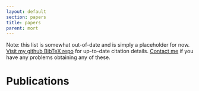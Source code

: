```yaml
---
layout: default
section: papers
title: papers
parent: mort
---
```


Note: this list is somewhat out-of-date and is simply a placeholder
for now.  [Visit my github BibTeX repo][r] for up-to-date citation
details.  [Contact me][e] if you have any problems obtaining any of
these.

[r]: http://github.com/mor1/rmm-bibs
[e]: mailto:richard.mortier@nottingham.ac.uk


Publications
============

<!--

**Sharing airtime with Shair avoids wasting time and money**<br>
 _Pan Hui, Richard Mortier, Kuang Xu, Jon Crowcroft, Victor O.K. Li_<br>
 To appear HotMobile 2009, Santa Cruz, USA, February 2009. 

**Address and traffic dynamics in a large enterprise network**<br>
 _Thomas Karagiannis, Richard Mortier_<br>
 Proceedings of 16th IEEE Workshop on Local and Metropolitan Area
 Networks (LANMAN) 2008, pp.102--107, September 2008.

**Weighted spectral distribution**<br>
 _Damien Fay, Hamed Haddadi, Steve Uhlig, Andrew W. Moore, Richard Mortier, Almerima Jamakovic _<br>
 Technical Report UCAM-CL-TR-729, University of Cambridge, Computer Laboratory, September 2008.

**Network Exception Handlers: Host-Network Control in Enterprise Networks**<br>
 _Thomas Karagiannis, Richard Mortier, Antony Rowstron _<br>
 ACM SIGCOMM, August 2008.

**Beyond Node Degree: Evaluating AS Topology Models**<br>
 _Hamed Haddadi, Damien Fay, Almerima Jamakovic, Olaf Maennel, Andrew W. Moore, Richard Mortier, Miguel Rio, Steve Uhlig_<br>
 Technical Report UCAM-CL-TR-725, University of Cambridge, Computer Laboratory, July 2008.

**Address and traffic dynamics in a large enterprise network**<br>
 _Richard Mortier, Thomas Karagiannis, Peter Key_<br>
 Microsoft Research Technical Report, MSR-TR-2008-98, July 2008.

**CT-NOR: Representing and reasoning about events in continuous time**<br>
 _Aleksander Simma, Moises Goldszmidt, John MacCormick, Paul Barham, Richard Black, Rebecca Isaacs, Richard Mortier _<br>
 International Conference on Uncertainty in Artificial Intelligence (UAI), Helsinki, Finland, July 2008.

**Tuning Topology Generators Using Spectral Distributions**<br>
 _Hamed Haddadi, Damien Fay, Steve Uhlig, Andrew Moore, Richard Mortier, Almerima Jamakovic, Miguel Rio _<br>
 SPEC International Performance Evaluation Workshop, June 2008. Darmstadt, Germany.  Springer Lecture Notes in Computer Science, volume 5119.

**Network Topologies: Inference, Modelling, Generation**<br>
 _Hamed Haddadi, Gianluca Iannaccone, Andrew Moore, Richard Mortier, Miguel Rio _<br>
 IEEE Communications Surveys and Tutorials, 10(2) Q2 2008.

**Constellation: automated discovery of service and host dependencies in networked systems**<br>
 _Paul Barham, Richard Black, Moises Goldszmidt, Rebecca Isaacs, John MacCormick, Richard Mortier, Aleksandr Simma _<br>
 Microsoft Research Technical Report, MSR-TR-2008-67, April 2008.

**<a href="http://www.sigcomm.org/ccr/drupal/?q=node/318"> Modeling Internet Topology Dynamics</a>**<br>
 _Hamed Haddadi, Steve Uhlig, Andrew Moore, Richard Mortier, Miguel Rio, _<br>
 ACM SIGCOMM Computer Communication Review (CRR) 38(2):65--68, April
 2008

**<a
 href="http://www.springerlink.com/content/jj71186512p07122/">Delay-aware querying with Seaweed</a>**<br>
 _<a href="http://www.research.microsoft.com/~dnarayan/">Dushyanth
 Narayanan</a>, <a
 href="http://www.research.microsoft.com/~austind/">Austin
 Donnelly</a>, <a href="http://www.vipadia.com/people/mort/">Richard
 Mortier</a>, <a
 href="http://www.research.microsoft.com/~antr/">Antony
 Rowstron</a>_ <br> 
The VLDB Journal, 17(2):315--331, March 2008.

**End-to-End Network Topology Generation**<br>
 _Hamed Haddadi, Andrew Moore, Richard Mortier, Miguel Rio, Gianluca Iannaccone_<br>
 Extended abstract, ACM SIGCOMM, Kyoto, Japan, August 2007.

**Cost-aware view materialization for highly distributed datasets**<br>
 _J. Cappos, A. Donnelly, R. Mortier, D. Narayanan, A. Rowstron_<br>
 University of Arizona Tech Report 07-05, 2007.

**Discovering Dependencies for Network Management**<br>
 _<a href="http://www.research.microsoft.com/~bahl/">Paramvir
 Bahl</a>, <a href="http://www.research.microsoft.com/~pbar/">Paul
 Barham</a>, <a
 href="http://www.research.microsoft.com/~rjblack/">Richard Black</a>,
 <a href="http://www.research.microsoft.com/~ranveer/">Ranveer
 Chandra</a>, <a
 href="http://www.research.microsoft.com/users/moises/">Moises
 Goldszmidt</a>, <a
 href="http://www.research.microsoft.com/~risaacs/">Rebecca
 Isaacs</a>, <a href="http://nms.csail.mit.edu/~kandula/">Srikanth
 Kandula</a>, <a href="http://www.cds.caltech.edu/~lun/">Lun Li</a>,
 <a href="http://www.research.microsoft.com/~jmacc/">John
 MacCormick</a>, <a
 href="http://www.research.microsoft.com/~dmaltz/">David Maltz</a>, <a
 href="http://www.research.microsoft.com/~mort/">Richard Mortier</a>,
 Mike Wawrzoniak, <a
 href="http://www.research.microsoft.com/~mzh/">Ming Zhang</a>_
<br> Proceedings of ACM HOTNETS-V, November 2006.

**Autonomic Network Management: Some pragmatic considerations**<br>
 _<a href="http://www.vipadia.com/people/mort/">Richard Mortier</a>,
 <a href="http://www.research.microsoft.com/~emrek/">Emre Kiciman</a>
 _<br> SIGCOMM Workshop on Internet Network Management (INM),
 September 2006

**Delay-aware querying with Seaweed**<br>
 _<a href="http://www.research.microsoft.com/~dnarayan/">Dushyanth
 Narayanan</a>, <a
 href="http://www.research.microsoft.com/~austind/">Austin
 Donnelly</a>, <a href="http://www.vipadia.com/people/mort/">Richard
 Mortier</a>, <a
 href="http://www.research.microsoft.com/~antr/">Antony
 Rowstron</a>_<br> 
Conference on Very Large Databases (VLDB), September 2006.

**Learning Communication Patterns in Singularity**<br>
 _<a href="http://www.research.microsoft.com/~pbar/">Paul Barham</a>, <a href="http://www.research.microsoft.com/~risaacs/">Rebecca Isaacs</a>, <a href="http://www.vipadia.com/people/mort/">Richard Mortier</a>, <a href="http://www.research.microsoft.com/~tharris/">Tim Harris</a>_<br> SIGMETRICS Workshop on Machine Learning Techniques in Systems (SYSML), June 2006.

**Reclaiming Network-wide Visibility Using Ubiquitous End System Monitors**<br>
 _Evan Cooke, <a href="http://www.vipadia.com/people/mort/">Richard Mortier</a>, <a href="http://www.research.microsoft.com/~austind/">Austin Donnelly</a>, <a href="http://www.research.microsoft.com/~pbar/">Paul Barham</a>, <a href="http://www.research.microsoft.com/~risaacs/">Rebecca Isaacs</a>_<br> USENIX 2006 Annual Technical Conference, June 2006.

**The Dark Oracle: Perspective-Aware Unused and Unreachable Address Discovery**<br>
 _Evan Cooke, Michael Bailey, <a href="http://www.eecs.umich.edu/~farnam/">Farnam Jahanian</a>, <a href="http://www.vipadia.com/people/mort/">Richard Mortier</a>_<br> Proceedings of 3rd Symposium on Networked Systems Design and Implementation (NSDI'06), May 2006.

**Seaweed: distributed scalable ad hoc querying**<br>
 _<a href="http://www.vipadia.com/people/mort/">Richard Mortier</a>, <a href="http://www.research.microsoft.com/~dnarayan/">Dushyanth Narayanan</a>, <a href="http://www.research.microsoft.com/~austind/">Austin Donnelly</a>, <a href="http://www.research.microsoft.com/~antr/">Antony Rowstron</a>_<br> Proceedings of 2nd IEEE International Workshop on Networking Meets Databases (NETDB'06), April 2006.

**Anemone: using end-systems as a rich network management platform**<br>
 _<a href="http://www.vipadia.com/people/mort/">Richard Mortier</a>, <a href="http://www.research.microsoft.com/~risaacs/">Rebecca Isaacs</a>, <a href="http://www.research.microsoft.com/users/pbar/">Paul Barham</a>_<br> Proceedings of ACM SIGCOMM Mining Network Data workshop (MINENET'05), August 2005.

**Anemone: using end-systems as a rich network management platform**<br>
 _<a href="http://www.vipadia.com/people/mort/">Richard Mortier</a>, <a href="http://www.research.microsoft.com/~risaacs/">Rebecca Isaacs</a>, <a href="http://www.research.microsoft.com/users/pbar/">Paul Barham</a>_<br> Microsoft Research Technical Report, MS-TR-2005-62, May 2005. Longer version of MINENET'05 paper (above).

**Using Magpie for request extraction and workload modelling**<br>
 _<a href="http://www.research.microsoft.com/users/pbar/">Paul Barham</a>, <a href="http://www.research.microsoft.com/users/austind">Austin Donnelly</a>, <a href="http://www.research.microsoft.com/~risaacs/">Rebecca Isaacs</a>, <a href="http://www.vipadia.com/people/mort/">Richard Mortier</a>_<br> Proceedings of ACM Operating Systems Design and Implementation (OSDI'04), December 2004.

**Request extraction in Magpie: events, schemas, and temporal joins**<br>
 _<a href="http://www.research.microsoft.com/~risaacs/">Rebecca Isaacs</a>, <a href="http://www.research.microsoft.com/users/pbar/">Paul Barham</a>, <a href="http://www.cl.cam.ac.uk/~jrb44/">James Bulpin</a>, <a href="http://www.vipadia.com/people/mort/">Richard Mortier</a>, <a href="http://www.research.microsoft.com/users/dnarayan/">Dushyanth Narayanan</a>_<br> Proceedings of ACM SIGOPS European Workshop (SIGOPS EW'04), September 2004, pp.92--97.

**Virtual Private Machines: User-Centric Performance**<br>
 _<a href="http://www.research.microsoft.com/users/davidst/">David Bartholomew Stewart</a>, <a href="http://www.vipadia.com/people/mort/">Richard Mortier</a>_<br> Proceedings of ACM SIGOPS European Workshop (SIGOPS EW'04), September 2004, pp.36--40.

**Incentive Based Inter-domain Routeing**<br>
 _<a href="http://www.vipadia.com/people/mort/">Richard Mortier</a>, <a href="http://www.cl.cam.ac.uk/~iap10/">Ian Pratt</a>_<br> Proceedings of Internet Charging and QoS Technology Workshop (ICQT'03), September 2003, pp.308--317.

**Plutarch: An Argument for Network Pluralism**<br>
 _<a href="http://www.cl.cam.ac.uk/~jac22/">Jon Crowcroft</a>, <a href="http://www.cl.cam.ac.uk/~smh22/">Steve Hand</a>, <a href="http://www.vipadia.com/people/mort/">Richard Mortier</a>, <a href="http://berkeley.intel-research.net/troscoe/">Timothy Roscoe</a>, <a href="http://www.cl.cam.ac.uk/~akw27/">Andrew Warfield</a>_<br> Proceedings of SIGCOMM Workshop on Future Directions in Network Architecture (FDNA'03), August 2003, pp.258--266.

**QoS's Downfall: At the bottom or not at all!**<br>
 _<a href="http://www.cl.cam.ac.uk/~jac22/">Jon Crowcroft</a>, <a href="http://www.cl.cam.ac.uk/~smh22/">Steve Hand</a>, <a href="http://www.vipadia.com/people/mort/">Richard Mortier</a>, <a href="http://berkeley.intel-research.net/troscoe/">Timothy Roscoe</a>, <a href="http://www.cl.cam.ac.uk/~akw27/">Andrew Warfield</a>_<br> Proceedings of SIGCOMM Workshop on Revisiting IP QoS (RIPQOS'03), August 2003, pp.190--114. 

**Magpie: On-Line Modelling and Performance Aware Systems**<br>
 _<a href="http://www.research.microsoft.com/users/pbar/">Paul Barham</a>, <a href="http://www.research.microsoft.com/~risaacs/">Rebecca Isaacs</a>, <a href="http://www.vipadia.com/people/mort/">Richard Mortier</a>, <a href="http://www.research.microsoft.com/users/dnarayan/">Dushyanth Narayanan</a>_<br> Proceedings of <a href="http://www.usenix.org/events/hotos03/">ACM HotOS-IX</a>, May 2003.

**Predicate Routing: Enabling Controlled Networking**<br>
 _<a href="http://berkeley.intel-research.net/troscoe/">Timothy Roscoe</a>, <a href="http://www.cl.cam.ac.uk/~smh22/">Steven Hand</a>, <a href="http://www.research.microsoft.com/~risaacs/">Rebecca Isaacs</a>, <a href="http://www.vipadia.com/people/mort/">Richard Mortier</a>, Paul Jardetzky_<br>
 ACM CCR 33(1):65--70, January 2003 (Proceedings of ACM HOTNETS-I, July 2002).  Also available as Intel Research Berkeley Technical Report IRB-TR-02-012, July 2002.

**Analysis of Link Failures in an IP Backbone**<br>
 _<a href="http://www.cambridge.intel-research.net/~gianluca/">Gianluca Iannacone</a>, <a href="http://www.ece.ucdavis.edu/~chuah/">Chen-nee Chuah</a>, <a href="http://www.vipadia.com/people/mort/">Richard Mortier</a>, <a href="http://www.sprintlabs.com/People/supratik/">Supratik Bhattacharyya</a>, <a href="http://cambridgeweb.cambridge.intel-research.net/people/cdiot/">Christophe Diot</a>_<br>
 Proceedings of ACM/USENIX IMW-2, pp.237--242, November 2002 (short paper). Also available as Sprint ATL Technical Report TR02-ATL-051025.

**Routing Loops: Detection and Analysis of their Impact on Loss and Delay**<br>
 _<a href="http://www.cs.cmu.edu/~uhengart/">Urs Hengartner</a>, <a href="http://an.kaist.ac.kr/~sbmoon/">Sue Moon</a>, <a href="http://www.vipadia.com/people/mort/">Richard Mortier</a>, <a href="http://cambridgeweb.cambridge.intel-research.net/people/cdiot/">Christophe Diot</a>_<br>
 Proceedings of ACM/USENIX IMW-2, pp.107--112, November 2002 (short paper). Also available as Sprint ATL Technical Report TR02-ATL051001, May 2002.

**Multi-Timescale Internet Traffic Engineering**<br>
 _<a href="http://www.vipadia.com/people/mort/">Richard Mortier</a>_<br> IEEE Communications Magazine, 40(10):125--131, October 2002.

**Python Routeing Toolkit**<br>
 _<a href="http://www.vipadia.com/people/mort/">Richard Mortier</a>_<br>
 'Software Tools for Networking' column, IEEE Network, 16(5):3--3, September 2002.

**Techniques for Lightweight Concealment and Authentication in IP Networks**<br>
 _<a href="http://www.research.microsoft.com/users/pbar/">Paul Barham</a>, <a href="http://www.cl.cam.ac.uk/~smh22/">Steven Hand</a>, <a href="http://www.research.microsoft.com/~risaacs/">Rebecca Isaacs</a>, Paul Jardetzky, <a href="http://www.vipadia.com/people/mort/">Richard Mortier</a>, <a href="http://berkeley.intel-research.net/troscoe/">Timothy Roscoe</a>_<br>
 Intel Research Berkeley Technical Report IRB-TR-02-009, July 2002.

**InfoSpect: Using a Logic Language for System Health Monitoring in Distributed Systems**<br>
 _<a href="http://berkeley.intel-research.net/troscoe/">Timothy Roscoe</a>, <a href="http://www.vipadia.com/people/mort/">Richard Mortier</a>, Paul Jardetzky, <a href="http://www.cl.cam.ac.uk/~smh22/">Steven Hand</a>_<br>
 Proceedings of ACM SIGOPS European Workshop, September 2002.  Also available as Intel Research Berkeley Technical Report IRB-TR-02-007, June 2002.

**Internet Traffic Engineering**<br>
 _<a href="http://www.vipadia.com/people/mort/">Richard Mortier</a>_<br>
 Ph.D. dissertation, submitted October 2001, successfully examined March 2002.  Available as <a href="http://www.cl.cam.ac.uk/TechReports/UCAM-CL-TR-532.pdf">CUCL Technical Report 532</a>.

**Elastic Network Control: An Alternative to Active Networks**<br>
 _<a href="http://www.cs.vu.nl/~herbertb/">Herbert Bos</a>, <a href="http://www.research.microsoft.com/~risaacs/">Rebecca Isaacs</a>, <a href="http://www.vipadia.com/people/mort/">Richard Mortier</a>, <a href="http://www.cl.cam.ac.uk/~iml/">Ian Leslie</a>_<br>
 KICS/IEEE Journal of Communications and Networks Special Issue: Programmable Routers and Switches, 3(2):153--163, June 2001.

**Switchlets and Resource-Assured MPLS Networks**<br>
 _<a href="http://www.vipadia.com/people/mort/">Richard Mortier</a>, <a href="http://www.research.microsoft.com/~risaacs/">Rebecca Isaacs</a>, <a href="http://www.cl.cam.ac.uk/~kaf24/">Keir Fraser</a>_<br>
 <a href="http://www.ftp.cl.cam.ac.uk/ftp/papers/reports/#TR510">CUCL Technical Report 510</a>, May 2000.

**Implicit Admission Control**<br>
 _<a href="http://www.vipadia.com/people/mort/">Richard Mortier</a>, <a href="http://www.cl.cam.ac.uk/~iap10/">Ian Pratt</a>, Christopher Clark, Simon Crosby _<br>
 IEEE Journal on Selected Areas in Communications Special Issue: QoS in the Internet, 18(12):2629--2639, December 2000.

**INCA: Support for IN Using the Tempest**<br>
 _<a href="http://www.research.microsoft.com/~risaacs/">Rebecca Isaacs</a>, <a href="http://www.vipadia.com/people/mort/">Richard Mortier</a>_<br>
 Proceedings of IEEE GLOBECOM99, December 1999.

**An Economic Approach to Adaptive Resource Management**<br>
 _<a href="http://www.research.microsoft.com/users/neils/">Neil Stratford</a>, <a href="http://www.vipadia.com/people/mort/">Richard Mortier</a>_<br>
 Proceedings of <a href="http://www.cs.rice.edu/Conferences/HotOS/">ACM HotOS-VII</a>, March 1999.

**QoS User Agent Software**<br>
 _<a href="http://www.research.microsoft.com/users/neils/">Neil Stratford</a>, <a href="http://www.vipadia.com/people/mort/">Richard Mortier</a>_<br>
 ESPRIT LTR 21917 (Pegasus II) Deliverable 4.3.3, 1999.

-->

<script type="text/javascript" src="{{ site.url_root }}js/jquery.yql.js"> </script>
<script type="text/javascript" src="{{ site.url_root }}js/jquery.tmpl.js"> </script>
<script type="text/javascript" src="{{ site.url_root }}js/debug.js"> </script>
<script type="text/javascript" src="{{ site.url_root }}js/bibtex.js"> </script>
<script type="text/javascript" src="{{ site.url_root }}js/papers.js"> </script>

